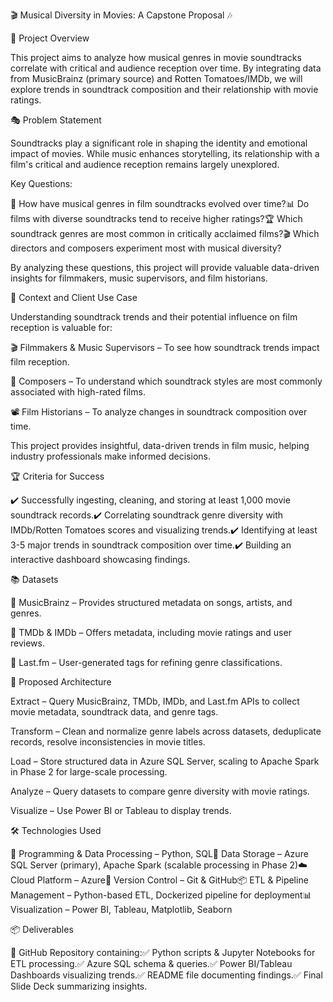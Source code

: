 🎬 Musical Diversity in Movies: A Capstone Proposal 🎶

📌 Project Overview

This project aims to analyze how musical genres in movie soundtracks correlate with critical and audience reception over time. By integrating data from MusicBrainz (primary source) and Rotten Tomatoes/IMDb, we will explore trends in soundtrack composition and their relationship with movie ratings.

🎭 Problem Statement

Soundtracks play a significant role in shaping the identity and emotional impact of movies. While music enhances storytelling, its relationship with a film's critical and audience reception remains largely unexplored.

Key Questions:

🎼 How have musical genres in film soundtracks evolved over time?📊 Do films with diverse soundtracks tend to receive higher ratings?🏆 Which soundtrack genres are most common in critically acclaimed films?🎬 Which directors and composers experiment most with musical diversity?

By analyzing these questions, this project will provide valuable data-driven insights for filmmakers, music supervisors, and film historians.

👥 Context and Client Use Case

Understanding soundtrack trends and their potential influence on film reception is valuable for:

🎬 Filmmakers & Music Supervisors – To see how soundtrack trends impact film reception.

🎼 Composers – To understand which soundtrack styles are most commonly associated with high-rated films.

📽️ Film Historians – To analyze changes in soundtrack composition over time.

This project provides insightful, data-driven trends in film music, helping industry professionals make informed decisions.

🏆 Criteria for Success

✔️ Successfully ingesting, cleaning, and storing at least 1,000 movie soundtrack records.✔️ Correlating soundtrack genre diversity with IMDb/Rotten Tomatoes scores and visualizing trends.✔️ Identifying at least 3-5 major trends in soundtrack composition over time.✔️ Building an interactive dashboard showcasing findings.

📚 Datasets

🎵 MusicBrainz – Provides structured metadata on songs, artists, and genres.

🎥 TMDb & IMDb – Offers metadata, including movie ratings and user reviews.

🔖 Last.fm – User-generated tags for refining genre classifications.

🔗 Proposed Architecture

Extract – Query MusicBrainz, TMDb, IMDb, and Last.fm APIs to collect movie metadata, soundtrack data, and genre tags.

Transform – Clean and normalize genre labels across datasets, deduplicate records, resolve inconsistencies in movie titles.

Load – Store structured data in Azure SQL Server, scaling to Apache Spark in Phase 2 for large-scale processing.

Analyze – Query datasets to compare genre diversity with movie ratings.

Visualize – Use Power BI or Tableau to display trends.

🛠️ Technologies Used

🚀 Programming & Data Processing – Python, SQL💾 Data Storage – Azure SQL Server (primary), Apache Spark (scalable processing in Phase 2)☁️ Cloud Platform – Azure🔄 Version Control – Git & GitHub📦 ETL & Pipeline Management – Python-based ETL, Dockerized pipeline for deployment📊 Visualization – Power BI, Tableau, Matplotlib, Seaborn

📦 Deliverables

📂 GitHub Repository containing:✅ Python scripts & Jupyter Notebooks for ETL processing.✅ Azure SQL schema & queries.✅ Power BI/Tableau Dashboards visualizing trends.✅ README file documenting findings.✅ Final Slide Deck summarizing insights.
